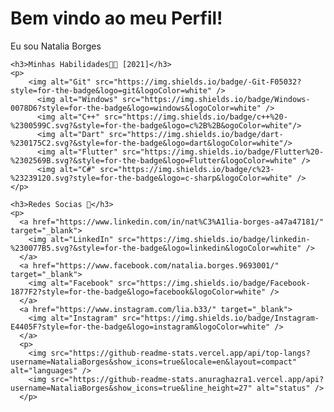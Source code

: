 <div> 
	<h1>Bem vindo ao meu Perfil!</h1>
	<p>Eu sou Natalia Borges </p>

	<h3>Minhas Habilidades🐱‍👤 [2021]</h3>
	<p>
		<img alt="Git" src="https://img.shields.io/badge/-Git-F05032?style=for-the-badge&logo=git&logoColor=white" />
		  <img alt="Windows" src="https://img.shields.io/badge/Windows-0078D6?style=for-the-badge&logo=windows&logoColor=white" /> 
		  <img alt="C++" src="https://img.shields.io/badge/c++%20-%2300599C.svg?&style=for-the-badge&logo=c%2B%2B&ogoColor=white"/>
		  <img alt="Dart" src="https://img.shields.io/badge/dart-%230175C2.svg?&style=for-the-badge&logo=dart&logoColor=white"/>
		  <img alt="Flutter" src="https://img.shields.io/badge/Flutter%20-%2302569B.svg?&style=for-the-badge&logo=Flutter&logoColor=white" />
		  <img alt="C#" src="https://img.shields.io/badge/c%23-%23239120.svg?style=for-the-badge&logo=c-sharp&logoColor=white" />
	</p>

	<h3>Redes Socias 🤳</h3>
	<p>
	  <a href="https://www.linkedin.com/in/nat%C3%A1lia-borges-a47a47181/" target="_blank">
	    <img alt="LinkedIn" src="https://img.shields.io/badge/linkedin-%230077B5.svg?&style=for-the-badge&logo=linkedin&logoColor=white" />
	  </a>
	  <a href="https://www.facebook.com/natalia.borges.9693001/" target="_blank">
	    <img alt="Facebook" src="https://img.shields.io/badge/Facebook-1877F2?style=for-the-badge&logo=facebook&logoColor=white" />
	  </a>
	  <a href="https://www.instagram.com/lia.b33/" target="_blank">
	    <img alt="Instagram" src="https://img.shields.io/badge/Instagram-E4405F?style=for-the-badge&logo=instagram&logoColor=white" />
	  </a>
 	  <p>
		<img src="https://github-readme-stats.vercel.app/api/top-langs?username=NataliaBorges&show_icons=true&locale=en&layout=compact" alt="languages" />
		<img src="https://github-readme-stats.anuraghazra1.vercel.app/api?username=NataliaBorges&show_icons=true&line_height=27" alt="status" />
	  </p>
</div>
